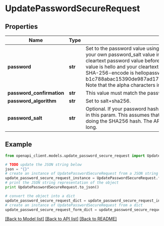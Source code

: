 # UpdatePasswordSecureRequest


## Properties
Name | Type | Description | Notes
------------ | ------------- | ------------- | -------------
**password** | **str** | Set to the password value using a SHA-256-encoded value. If you are including your own password_salt value in your request, prepend the salt value to the cleartext password value before SHA-256-encoding it. For example, if your salt value is hello and your cleartext password value is password, the value you need to SHA-256-encode is hellopassword. The resulting encoded value would be b1c788abac15390de987ad17b65ac73c9b475d428a51f245c645a442fddd078b. Note that the alpha characters in this has must all be lower case. | 
**password_confirmation** | **str** | This value must match the password value. | 
**password_algorithm** | **str** | Set to salt+sha256. | 
**password_salt** | **str** | Optional. If your password hash has been salted then you can provide the salt used in this param. This assumes that the salt was prepended to the password before doing the SHA256 hash. The API supports a salt value that is up to 40 characters long. | [optional] 

## Example

```python
from openapi_client.models.update_password_secure_request import UpdatePasswordSecureRequest

# TODO update the JSON string below
json = "{}"
# create an instance of UpdatePasswordSecureRequest from a JSON string
update_password_secure_request_instance = UpdatePasswordSecureRequest.from_json(json)
# print the JSON string representation of the object
print UpdatePasswordSecureRequest.to_json()

# convert the object into a dict
update_password_secure_request_dict = update_password_secure_request_instance.to_dict()
# create an instance of UpdatePasswordSecureRequest from a dict
update_password_secure_request_form_dict = update_password_secure_request.from_dict(update_password_secure_request_dict)
```
[[Back to Model list]](../README.md#documentation-for-models) [[Back to API list]](../README.md#documentation-for-api-endpoints) [[Back to README]](../README.md)


